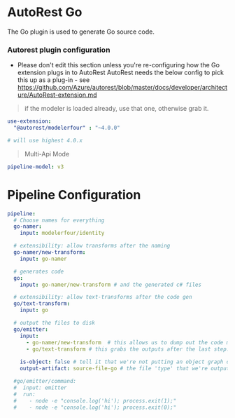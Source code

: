 # AutoRest Go

The Go plugin is used to generate Go source code.

### Autorest plugin configuration
- Please don't edit this section unless you're re-configuring how the Go extension plugs in to AutoRest
AutoRest needs the below config to pick this up as a plug-in - see https://github.com/Azure/autorest/blob/master/docs/developer/architecture/AutoRest-extension.md

> if the modeler is loaded already, use that one, otherwise grab it.

``` yaml !isLoaded('@autorest/remodeler') 
use-extension:
  "@autorest/modelerfour" : "~4.0.0" 

# will use highest 4.0.x 
```


> Multi-Api Mode
``` yaml
pipeline-model: v3
```

# Pipeline Configuration
``` yaml
pipeline:
  # Choose names for everything 
  go-namer:
    input: modelerfour/identity

  # extensibility: allow transforms after the naming
  go-namer/new-transform: 
    input: go-namer 

  # generates code
  go:
    input: go-namer/new-transform # and the generated c# files

  # extensibility: allow text-transforms after the code gen
  go/text-transform:
    input: go

  # output the files to disk
  go/emitter:
    input: 
      - go-namer/new-transform  # this allows us to dump out the code model after the namer (add --output-artifact:code-model-v4 on the command line)
      - go/text-transform # this grabs the outputs after the last step.
      
    is-object: false # tell it that we're not putting an object graph out
    output-artifact: source-file-go # the file 'type' that we're outputting.

  #go/emitter/command:
  #  input: emitter
  #  run: 
  #    - node -e "console.log('hi'); process.exit(1);"
  #    - node -e "console.log('hi'); process.exit(0);"
```
